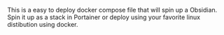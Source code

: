 This is a easy to deploy docker compose file that will spin up a Obsidian. Spin it up as a stack in Portainer or deploy using your favorite linux distibution using docker.

